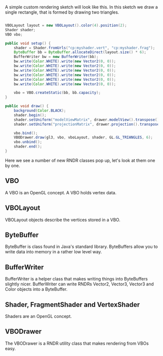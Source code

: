 A simple custom rendering sketch will look like this. In this sketch we draw a single rectangle, that is formed by drawing two triangles.

```java

VBOLayout layout = new VBOLayout().color(4).position(2);
Shader shader;
VBO vbo;

public void setup() {
    shader = Shader.fromUrls("cp:myshader.vert", "cp:myshader.frag");
    ByteBuffer bb = ByteBuffer.allocateDirect(layout.size() * 6);
    BufferWriter bw = new BufferWriter(bb);
    bw.write(Color.WHITE).write(new Vector2(0, 0));
    bw.write(Color.WHITE).write(new Vector2(0, 0));
    bw.write(Color.WHITE).write(new Vector2(0, 0));
    bw.write(Color.WHITE).write(new Vector2(0, 0));
    bw.write(Color.WHITE).write(new Vector2(0, 0));
    bw.write(Color.WHITE).write(new Vector2(0, 0));

    vbo = VBO.createStatic(bb, bb.capacity);
}

public void draw() {
    background(Color.BLACK);
    shader.begin();
    shader.setUniform("modelViewMatrix", drawer.modelView().transpose());
    shader.setUniform("projectionMatrix", drawer.projection().transpose());

    vbo.bind();
    VBODrawer.draw(gl3, vbo, vboLayout, shader, GL.GL_TRIANGLES, 6);
    vbo.unbind();
    shader.end();
}

```

Here we see a number of new RNDR classes pop up, let's look at them one by one.

## VBO

A VBO is an OpenGL concept. A VBO holds vertex data.

## VBOLayout

VBOLayout objects describe the vertices stored in a VBO.

## ByteBuffer

ByteBuffer is class found in Java's standard library. ByteBuffers allow you to write data into memory in a rather low level way.

## BufferWriter

BufferWriter is a helper class that makes writing things into ByteBuffers slightly nicer. BufferWriter can write RNDRs Vector2, Vector3, Vector3 and Color objects into a ByteBuffer.

## Shader, FragmentShader and VertexShader

Shaders are an OpenGL concept.

## VBODrawer

The VBODrawer is a RNDR utility class that makes rendering from VBOs easy.

